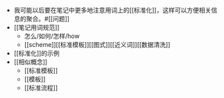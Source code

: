 - 我可能以后要在笔记中更多地注意用词上的[[标准化]]，这样可以方便相关信息的聚合。#[[问题]]
- [[笔记用词规范]]
    - 怎么/如何/怎样/how
    - [[scheme]][[标准模板]][[图式]][[近义词]][[数据清洗]]
- [[标准化]]的示例
- [[相似概念]]
    - [[标准模板]]
    - [[模板]]
    - [[标准流程]]
